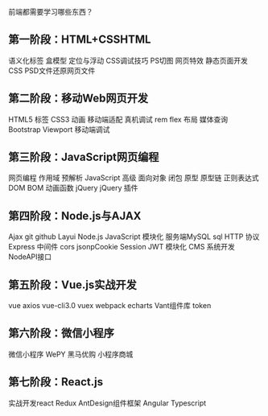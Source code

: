 
前端都需要学习哪些东西？

## 第一阶段：HTML+CSSHTML
语义化标签                     盒模型   定位与浮动                  CSS调试技巧                  PS切图    网页特效                     静态页面开发                  CSS   PSD文件还原网页文件

## 第二阶段：移动Web网页开发
HTML5 标签                 CSS3 动画                    移动端适配  真机调试                      rem                              flex 布局  媒体查询                      Bootstrap                     Viewport  移动端调试

## 第三阶段：JavaScript网页编程
网页编程                     作用域                         预解析   JavaScript 高级           面向对象                      闭包  原型                           原型链                         正则表达式   DOM                          BOM                           动画函数   jQuery                        jQuery 插件

## 第四阶段：Node.js与AJAX
Ajax   git   github   Layui   Node.js   JavaScript 模块化 服务端MySQL   sql   HTTP 协议   Express   中间件   cors   jsonpCookie   Session   JWT 模块化   CMS 系统开发   NodeAPI接口

## 第五阶段：Vue.js实战开发
vue   axios   vue-cli3.0   vuex   webpack   echarts   Vant组件库   token

## 第六阶段：微信小程序
微信小程序   WePY    黑马优购   小程序商城 

## 第七阶段：React.js
实战开发react   Redux   AntDesign组件框架   Angular   Typescript